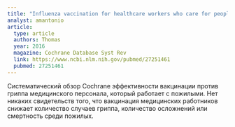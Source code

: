 ```yaml
---
title: "Influenza vaccination for healthcare workers who care for people aged 60 or older living in long-term care institutions"
analyst: amantonio
article:
  type: article
  authors: Thomas
  year: 2016
  magazine: Cochrane Database Syst Rev
  link: https://www.ncbi.nlm.nih.gov/pubmed/27251461
  pubmed: 27251461
---
```


Систематический обзор Cochrane эффективности вакцинации против гриппа медицинского персонала, который работает с пожилыми.
Нет никаких свидетельств того, что вакцинация медицинских работников снижает количество случаев гриппа, количество осложнений или смертность среди пожилых.

